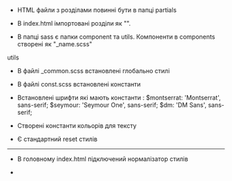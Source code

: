 - HTML файли з розділами повинні бути в папці partials

- В index.html імпортовані розділи як "<include src="./partials/example.html"></include>". 

- В папці sass є папки component та utils. Компоненти в components створені як "_name.scss"


utils

- В файлі _common.scss встановлені глобально стилі

- В файлі const.scss встановлені константи

- Встановлені шрифти які мають константи :
            $montserrat: 'Montserrat', sans-serif;
            $seymour: 'Seymour One', sans-serif;
            $dm: 'DM Sans', sans-serif;

- Створені константи кольорів для тексту

- Є стандартний reset стилів

-----------------------------

- В головному index.html підключений нормалізатор стилів

- 